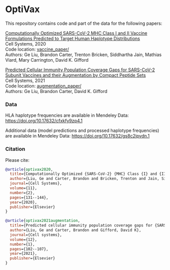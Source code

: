 # OptiVax

This repository contains code and part of the data for the following papers:

[Computationally Optimized SARS-CoV-2 MHC Class I and II Vaccine Formulations Predicted to Target Human Haplotype Distributions](https://doi.org/10.1016/j.cels.2020.06.009)
<br />
Cell Systems, 2020
<br />
Code location: [vaccine_paper/](vaccine_paper/)
<br />
Authors: Ge Liu, Brandon Carter, Trenton Bricken, Siddhartha Jain, Mathias Viard, Mary Carrington, David K. Gifford

[Predicted Cellular Immunity Population Coverage Gaps for SARS-CoV-2 Subunit Vaccines and their Augmentation by Compact Peptide Sets](https://doi.org/10.1016/j.cels.2020.11.010)
<br />
Cell Systems, 2021
<br />
Code location: [augmentation_paper/](augmentation_paper/)
<br />
Authors: Ge Liu, Brandon Carter, David K. Gifford


### Data
HLA haplotype frequencies are available in Mendeley Data:
https://doi.org/10.17632/cfxkfy9zp4.1

Additional data (model predictions and processed haplotype frequencies) are available in Mendeley Data:
https://doi.org/10.17632/gs8c2jpvdn.1


### Citation

Please cite:

```bib
@article{optivax2020,
  title={Computationally Optimized {SARS-CoV-2} {MHC} Class {I} and {II} Vaccine Formulations Predicted to Target Human Haplotype Distributions},
  author={Liu, Ge and Carter, Brandon and Bricken, Trenton and Jain, Siddhartha and Viard, Mathias and Carrington, Mary and Gifford, David K},
  journal={Cell Systems},
  volume={11},
  number={2},
  pages={131--144},
  year={2020},
  publisher={Elsevier}
}

@article{optivax2021augmentation,
  title={Predicted cellular immunity population coverage gaps for {SARS-CoV-2} subunit vaccines and their augmentation by compact peptide sets},
  author={Liu, Ge and Carter, Brandon and Gifford, David K},
  journal={Cell systems},
  volume={12},
  number={1},
  pages={102--107},
  year={2021},
  publisher={Elsevier}
}
```
